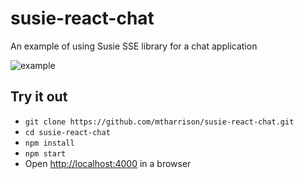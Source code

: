 # susie-react-chat
An example of using Susie SSE library for a chat application

![example](https://cldup.com/Z7lqA5nFmA.png)

## Try it out

- `git clone https://github.com/mtharrison/susie-react-chat.git`
- `cd susie-react-chat`
- `npm install`
- `npm start`
- Open [http://localhost:4000](http://localhost:4000) in a browser
